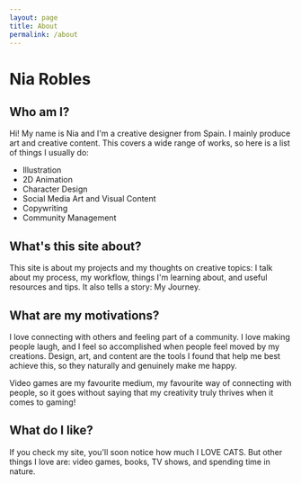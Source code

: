 ```yaml
---
layout: page
title: About
permalink: /about
---
```


# Nia Robles

## Who am I?

Hi! My name is Nia and I'm a creative designer from Spain. I mainly produce art and creative content. This covers a wide range of works, so here is a list of things I usually do:

- Illustration
- 2D Animation
- Character Design
- Social Media Art and Visual Content
- Copywriting
- Community Management

## What's this site about?

This site is about my projects and my thoughts on creative topics: I talk about my process, my workflow, things I'm learning about, and useful resources and tips. It also tells a story: My Journey.

## What are my motivations?

I love connecting with others and feeling part of a community. I love making people laugh, and I feel so accomplished when people feel moved by my creations. Design, art, and content are the tools I found that help me best achieve this, so they naturally and genuinely make me happy.

Video games are my favourite medium, my favourite way of connecting with people, so it goes without saying that my creativity truly thrives when it comes to gaming!

## What do I like?

If you check my site, you'll soon notice how much I LOVE CATS. But other things I love are: video games, books, TV shows, and spending time in nature.
